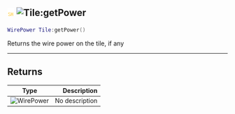 ## ![shared](../../.gitbook/assets/shared.png) ![Tile](./readme/tile "mention"):getPower

```lua
WirePower Tile:getPower()
```

Returns the wire power on the tile, if any

------
## Returns

| Type   | Description |
| ------ | ----------: |
| ![WirePower](./readme/wirepower "mention") | No description |


